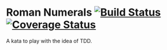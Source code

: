 Roman Numerals [![Build Status](https://travis-ci.org/Jaspaul/RomanNumerals.svg)](https://travis-ci.org/Jaspaul/RomanNumerals) [![Coverage Status](https://coveralls.io/repos/Jaspaul/RomanNumerals/badge.svg)](https://coveralls.io/r/Jaspaul/RomanNumerals)
===

A kata to play with the idea of TDD.

